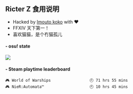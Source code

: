 ## Ricter Z 食用说明
- Hacked by [Imouto koko](https://osu.ppy.sh/users/7679162) with ❤️
- FFXIV 天下第一！
- 喜欢猫猫，是个冇猫孤儿

#### - osu! state
![](http://97.64.19.89:8080/api/v1/stat/4448675)

<!-- steam-box start -->
#### - Steam playtime leaderboard
```text
🎮 World of Warships                 🕘 71 hrs 55 mins
🎮 NieR:Automata™                    🕘 10 hrs 45 mins
```
<!-- Powered by https://github.com/YouEclipse/steam-box . -->
<!-- steam-box end -->
